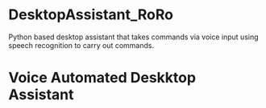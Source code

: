# DesktopAssistant_RoRo
Python based desktop assistant that takes commands via  voice input using speech recognition to carry out commands.
# Voice Automated Deskktop Assistant
